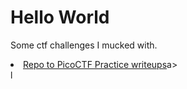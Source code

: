 
<html>
<body>
<h1>Hello World</h1>
<p>Some ctf challenges I mucked with.</p>
  <li class="masthead__menu-item">
    <a href="https://github.com/0x0BE1D/CTFs/blob/main/PicoCTF/Practice/writeups.md">Repo to PicoCTF Practice writeups</a>a>
  </li>l
</body>
</html>
